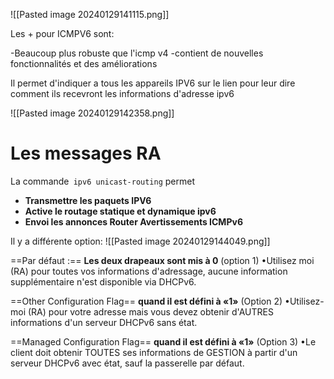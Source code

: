 
![[Pasted image 20240129141115.png]]


Les + pour ICMPV6 sont:

-Beaucoup plus robuste que l'icmp v4
-contient de nouvelles fonctionnalités et des améliorations 


Il permet d'indiquer a tous les appareils IPV6 sur le lien pour leur dire comment ils recevront les informations d'adresse ipv6

![[Pasted image 20240129142358.png]]

# **Les messages RA**

La commande` ipv6 unicast-routing` permet 

- **Transmettre les paquets IPV6**
- **Active le routage statique et dynamique ipv6**
- **Envoi les annonces Router Avertissements ICMPv6**

Il y a différente option:
![[Pasted image 20240129144049.png]]

==Par défaut :== **Les deux drapeaux sont mis à 0** (option 1)
•Utilisez moi (RA) pour toutes vos informations d'adressage, aucune information supplémentaire n'est disponible via DHCPv6.

==Other Configuration Flag== **quand il est défini à «1»** (Option 2)
•Utilisez-moi (RA) pour votre adresse mais vous devez obtenir d'AUTRES informations d'un serveur DHCPv6 sans état.

==Managed Configuration Flag== **quand il est défini à «1»** (Option 3)
•Le client doit obtenir TOUTES ses informations de GESTION à partir d'un serveur DHCPv6 avec état, sauf la passerelle par défaut.